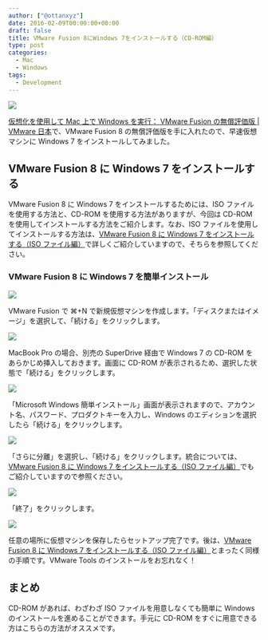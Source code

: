 ```yaml
---
author: ["@ottanxyz"]
date: 2016-02-09T00:00:00+00:00
draft: false
title: VMware Fusion 8にWindows 7をインストールする（CD-ROM編）
type: post
categories:
  - Mac
  - Windows
tags:
  - Development
---
```


![](160208-56b83e38d131f-1.jpg)

[仮想化を使用して Mac 上で Windows を実行： VMware Fusion の無償評価版 | VMware 日本](https://www.vmware.com/jp/products/fusion.html)で、VMware Fusion 8 の無償評価版を手に入れたので、早速仮想マシンに Windows 7 をインストールしてみました。

## VMware Fusion 8 に Windows 7 をインストールする

VMware Fusion 8 に Windows 7 をインストールするためには、ISO ファイルを使用する方法と、CD-ROM を使用する方法がありますが、今回は CD-ROM を使用してインストールする方法をご紹介します。なお、ISO ファイルを使用してインストールする方法は、[VMware Fusion 8 に Windows 7 をインストールする（ISO ファイル編）](/posts/2016/02/vmware-fusion-8-windows-iso-6835/)で詳しくご紹介していますので、そちらを参照してください。

### VMware Fusion 8 に Windows 7 を簡単インストール

![](160209-56b97e2529a00.png)

VMware Fusion で ⌘+N で新規仮想マシンを作成します。「ディスクまたはイメージ」を選択して、「続ける」をクリックします。

![](160209-56b97e2674948.png)

MacBook Pro の場合、別売の SuperDrive 経由で Windows 7 の CD-ROM をあらかじめ挿入しておきます。画面に CD-ROM が表示されるため、選択した状態で「続ける」をクリックします。

![](160209-56b97e27a8578-1.png)

「Microsoft Windows 簡単インストール」画面が表示されますので、アカウント名、パスワード、プロダクトキーを入力し、Windows のエディションを選択したら「続ける」をクリックします。

![](160209-56b97e28dd147.png)

「さらに分離」を選択し、「続ける」をクリックします。統合については、[VMware Fusion 8 に Windows 7 をインストールする（ISO ファイル編）](/posts/2016/02/vmware-fusion-8-windows-iso-6835/)でもご紹介していますので参照ください。

![](160209-56b97e2a2c922.png)

「終了」をクリックします。

![](160209-56b97e2bb50c9.png)

任意の場所に仮想マシンを保存したらセットアップ完了です。後は、[VMware Fusion 8 に Windows 7 をインストールする（ISO ファイル編）](/posts/2016/02/vmware-fusion-8-windows-iso-6835/)とまったく同様の手順です。VMware Tools のインストールをお忘れなく！

## まとめ

CD-ROM があれば、わざわざ ISO ファイルを用意しなくても簡単に Windows のインストールを進めることができます。手元に CD-ROM をすぐに用意できる方はこちらの方法がオススメです。
